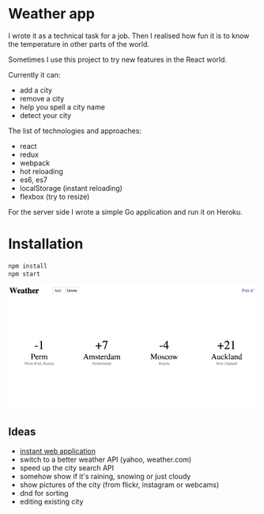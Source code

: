 # Weather app

I wrote it as a technical task for a job. Then I realised how fun it is to know the temperature in
other parts of the world.

Sometimes I use this project to try new features in the React world.

Currently it can:

  * add a city
  * remove a city
  * help you spell a city name
  * detect your city
  
The list of technologies and approaches:

  * react
  * redux
  * webpack
  * hot reloading
  * es6, es7
  * localStorage (instant reloading)
  * flexbox (try to resize)

For the server side I wrote a simple Go application and run it on Heroku.

# Installation

```
npm install
npm start
```

![screenshot](https://raw.githubusercontent.com/mrsln/weather/master/screenshot.png)

## Ideas ##

  * [instant web application](https://glebbahmutov.com/blog/instant-web-application/)
  * switch to a better weather API (yahoo, weather.com)
  * speed up the city search API
  * somehow show if it's raining, snowing or just cloudy
  * show pictures of the city (from flickr, instagram or webcams)
  * dnd for sorting
  * editing existing city